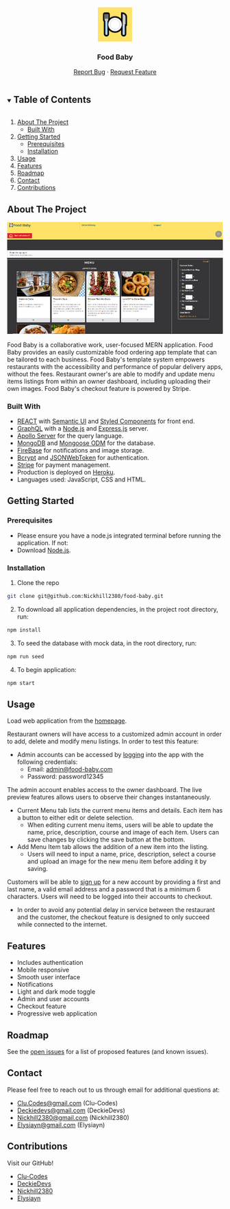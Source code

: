 <!-- PROJECT LOGO -->
<br />
<p align="center">
  <a href="https://github.com/Nickhill2380/food-baby">
    <img src="client/public/maskable.png" alt="Logo" width="80" height="80">
  </a>

  <h3 align="center"><strong>Food Baby</strong></h3>

  <p align="center">
    <!-- <a href="https://github.com/Nickhill2380/food-baby">View Demo</a>
    · -->
    <a href="https://github.com/Nickhill2380/food-baby/issues">Report Bug</a>
    ·
    <a href="https://github.com/Nickhill2380/food-baby/issues">Request Feature</a>
  </p>
</p>



<!-- TABLE OF CONTENTS -->
<details open="open" >
  <summary><h2 style="display: inline-block">Table of Contents</h2></summary>
  <ol>
    <li>
      <a href="#about-the-project">About The Project</a>
      <ul>
        <li><a href="#built-with">Built With</a></li>
      </ul>
    </li>
    <li>
      <a href="#getting-started">Getting Started</a>
      <ul>
        <li><a href="#prerequisites">Prerequisites</a></li>
        <li><a href="#installation">Installation</a></li>
      </ul>
    </li>
    <li><a href="#usage">Usage</a></li>
    <li><a href="#features">Features</a></li>
    <li><a href="#roadmap">Roadmap</a></li>
    <li><a href="#contact">Contact</a></li>
    <li><a href="#contributions">Contributions</a></li>
  </ol>
</details>



<!-- ABOUT THE PROJECT -->
## About The Project
<p align="center">
  <a href="https://food-babycmnw.herokuapp.com/">
    <img src="client/public/screenshot.png" alt="screenshot" >
  </a>
</p>

Food Baby is a collaborative work, user-focused MERN application. Food Baby provides an easily customizable food ordering app template that can be tailored to each business.
Food Baby's template system empowers restaurants with the accessibility and performance of popular delivery apps, without the fees. Restaurant owner's are able to modify and 
update menu items listings from within an owner dashboard, including uploading their own images. Food Baby's checkout feature is powered by Stripe.


### Built With

- [REACT](https://reactjs.org/) with [Semantic UI](https://react.semantic-ui.com/) and [Styled Components](https://styled-components.com/) for front end.
- [GraphQL](https://graphql.org/) with a [Node.js](https://nodejs.org/en/) and [Express.js](https://expressjs.com/) server.
- [Apollo Server](https://www.apollographql.com/docs/apollo-server/) for the query language.
- [MongoDB](https://www.mongodb.com/cloud/atlas) and [Mongoose ODM](https://mongoosejs.com/) for the database.
- [FireBase]() for notifications and image storage. 
- [Bcrypt](https://www.npmjs.com/package/bcrypt) and [JSONWebToken](https://www.npmjs.com/package/jsonwebtoken) for authentication.
- [Stripe](https://stripe.com/docs) for payment management.
- Production is deployed on [Heroku](https://www.heroku.com/).
- Languages used: JavaScript, CSS and HTML. 



<!-- GETTING STARTED -->
## Getting Started

### Prerequisites

- Please ensure you have a node.js integrated terminal before running the application. If not:
- Download [Node.js](https://nodejs.org/en/).

### Installation

1. Clone the repo
```sh
git clone git@github.com:Nickhill2380/food-baby.git
```
2. To download all application dependencies, in the project root directory, run:
```sh
npm install
```
3. To seed the database with mock data, in the root directory, run:
```sh
npm run seed
```
4. To begin application:
```sh
npm start
```



<!-- USAGE EXAMPLES -->
## Usage

Load web application from the [homepage](https://food-babycmnw.herokuapp.com/).

Restaurant owners will have access to a customized admin account in order to add, delete and modify menu listings. In order to test this feature:
- Admin accounts can be accessed by [logging](https://food-babycmnw.herokuapp.com/Login) into the app with the following credentials:
  - Email: admin@food-baby.com
  - Password: password12345

The admin account enables access to the owner dashboard. The live preview features allows users to observe their changes instantaneously. 
- Current Menu tab lists the current menu items and details. Each item has a button to either edit or delete selection. 
    - When editing current menu items, users will be able to update the name, price, description, course and image of each item. Users can save changes by clicking the save button at the bottom.
- Add Menu Item tab allows the addition of a new item into the listing. 
    - Users will need to input a name, price, description, select a course and upload an image for the new menu item before adding it by saving. 

Customers will be able to [sign up](https://food-babycmnw.herokuapp.com/signup) for a new account by providing a first and last name, a valid email address and a password that is a minimum
6 characters. Users will need to be logged into their accounts to checkout.  
- In order to avoid any potential delay in service between the restaurant and the customer, the checkout feature is designed to only succeed while connected to the internet. 



<!-- FEATURES -->
## Features
- Includes authentication
- Mobile responsive
- Smooth user interface
- Notifications
- Light and dark mode toggle 
- Admin and user accounts
- Checkout feature
- Progressive web application



<!-- ROADMAP -->
## Roadmap

See the [open issues](https://github.com/Nickhill2380/food-baby/issues) for a list of proposed features (and known issues).



<!-- CONTACT -->
## Contact

Please feel free to reach out to us through email for additional questions at:
<br>
- Clu.Codes@gmail.com (Clu-Codes)
- Deckiedevs@gmail.com (DeckieDevs)
- Nickhill2380@gmail.com (Nickhill2380)
- Elysiayn@gmail.com (Elysiayn)



<!-- CONTRIBUTIONS -->
## Contributions
Visit our GitHub!
- [Clu-Codes](https://github.com/Clu-Codes)
- [DeckieDevs](https://github.com/DeckieDevs)
- [Nickhill2380](https://github.com/Nickhill2380)
- [Elysiayn](https://github.com/Elysiayn)
